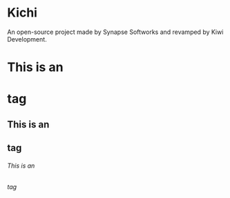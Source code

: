# Kichi
An open-source project made by Synapse Softworks and revamped by Kiwi Development.

# This is an <h1> tag
## This is an <h2> tag
###### This is an <h6> tag
